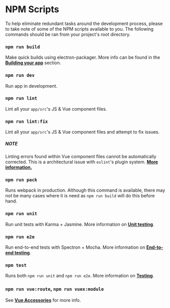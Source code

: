 # NPM Scripts
To help eliminate redundant tasks around the development process, please to take note of some of the NPM scripts available to you. The following commands should be ran from your project's root directory.

### `npm run build`
Make quick builds using electron-packager. More info can be found in the [**Building your app**](building_your_app.md) section.

### `npm run dev`
Run app in development.

### `npm run lint`
Lint all your `app/src`'s JS & Vue component files.

### `npm run lint:fix`
Lint all your `app/src`'s JS & Vue component files and attempt to fix issues.

##### NOTE
Linting errors found within Vue component files cannot be automatically corrected. This is a architectural issue with `eslint`'s plugin system. **[More information.](https://simulatedgreg.gitbooks.io/electron-vue/content/docs/faqs.html#why-didnt-npm-run-lintfix-fix-all-my-linting-errors)**

### `npm run pack`
Runs webpack in production. Although this command is available, there may not be many cases where it is need as `npm run build` will do this before hand.

### `npm run unit`
Run unit tests with Karma + Jasmine. More information on **[Unit testing](unittesting.md)**.

### `npm run e2e`
Run end-to-end tests with Spectron + Mocha. More information on **[End-to-end testing](end-to-end_testing.md)**.


### `npm test`
Runs both `npm run unit` and `npm run e2e`. More information on **[Testing](testing.md)**.

### `npm run vue:route`, `npm run vuex:module`
See [**Vue Accessories**](vue_accessories.md) for more info.
